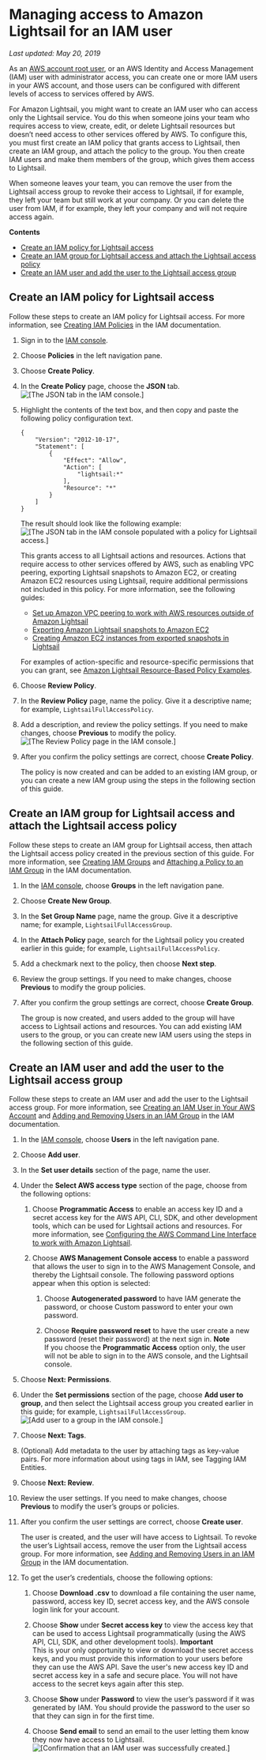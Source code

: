 # Managing access to Amazon Lightsail for an IAM user<a name="amazon-lightsail-managing-access-for-an-iam-user"></a>

 *Last updated: May 20, 2019* 

As an [AWS account root user](https://docs.aws.amazon.com/IAM/latest/UserGuide/id_root-user.html), or an AWS Identity and Access Management \(IAM\) user with administrator access, you can create one or more IAM users in your AWS account, and those users can be configured with different levels of access to services offered by AWS\.

For Amazon Lightsail, you might want to create an IAM user who can access only the Lightsail service\. You do this when someone joins your team who requires access to view, create, edit, or delete Lightsail resources but doesn’t need access to other services offered by AWS\. To configure this, you must first create an IAM policy that grants access to Lightsail, then create an IAM group, and attach the policy to the group\. You then create IAM users and make them members of the group, which gives them access to Lightsail\.

When someone leaves your team, you can remove the user from the Lightsail access group to revoke their access to Lightsail, if for example, they left your team but still work at your company\. Or you can delete the user from IAM, if for example, they left your company and will not require access again\.

**Contents**
+ [Create an IAM policy for Lightsail access](#create-an-iam-policy-for-lightsail-access)
+ [Create an IAM group for Lightsail access and attach the Lightsail access policy](#create-an-iam-group-for-lightsail-access)
+ [Create an IAM user and add the user to the Lightsail access group](#create-an-iam-user-for-lightsail-access)

## Create an IAM policy for Lightsail access<a name="create-an-iam-policy-for-lightsail-access"></a>

Follow these steps to create an IAM policy for Lightsail access\. For more information, see [Creating IAM Policies](https://docs.aws.amazon.com/IAM/latest/UserGuide/access_policies_create.html) in the IAM documentation\.

1. Sign in to the [IAM console](https://console.aws.amazon.com/iam/)\.

1. Choose **Policies** in the left navigation pane\.

1. Choose **Create Policy**\.

1. In the **Create Policy** page, choose the **JSON** tab\.  
![\[The JSON tab in the IAM console.\]](https://d9yljz1nd5001.cloudfront.net/en_us/a825044edce3b3cf14c8cdbea7367d2e/images/amazon-lightsail-iam-policy-json.png)

1. Highlight the contents of the text box, and then copy and paste the following policy configuration text\.

   ```
   {
       "Version": "2012-10-17",
       "Statement": [
           {
               "Effect": "Allow",
               "Action": [
                   "lightsail:*"
               ],
               "Resource": "*"
           }
       ]
   }
   ```

   The result should look like the following example:  
![\[The JSON tab in the IAM console populated with a policy for Lightsail access.\]](https://d9yljz1nd5001.cloudfront.net/en_us/a825044edce3b3cf14c8cdbea7367d2e/images/amazon-lightsail-iam-policy-json-added.png)

   This grants access to all Lightsail actions and resources\. Actions that require access to other services offered by AWS, such as enabling VPC peering, exporting Lightsail snapshots to Amazon EC2, or creating Amazon EC2 resources using Lightsail, require additional permissions not included in this policy\. For more information, see the following guides:
   + [Set up Amazon VPC peering to work with AWS resources outside of Amazon Lightsail](lightsail-how-to-set-up-vpc-peering-with-aws-resources.md)
   + [Exporting Amazon Lightsail snapshots to Amazon EC2](amazon-lightsail-exporting-snapshots-to-amazon-ec2.md)
   + [Creating Amazon EC2 instances from exported snapshots in Lightsail](amazon-lightsail-creating-ec2-instances-from-exported-snapshots.md)

   For examples of action\-specific and resource\-specific permissions that you can grant, see [Amazon Lightsail Resource\-Based Policy Examples](security_iam_resource-based-policy-examples.md)\.

1. Choose **Review Policy**\.

1. In the **Review Policy** page, name the policy\. Give it a descriptive name; for example, `LightsailFullAccessPolicy`\.

1. Add a description, and review the policy settings\. If you need to make changes, choose **Previous** to modify the policy\.  
![\[The Review Policy page in the IAM console.\]](https://d9yljz1nd5001.cloudfront.net/en_us/a825044edce3b3cf14c8cdbea7367d2e/images/amazon-lightsail-iam-policy-review.png)

1. After you confirm the policy settings are correct, choose **Create Policy**\.

   The policy is now created and can be added to an existing IAM group, or you can create a new IAM group using the steps in the following section of this guide\.

## Create an IAM group for Lightsail access and attach the Lightsail access policy<a name="create-an-iam-group-for-lightsail-access"></a>

Follow these steps to create an IAM group for Lightsail access, then attach the Lightsail access policy created in the previous section of this guide\. For more information, see [Creating IAM Groups](https://docs.aws.amazon.com/IAM/latest/UserGuide/id_groups_create.html) and [Attaching a Policy to an IAM Group](https://docs.aws.amazon.com/IAM/latest/UserGuide/id_groups_manage_attach-policy.html) in the IAM documentation\.

1. In the [IAM console](https://console.aws.amazon.com/iam/), choose **Groups** in the left navigation pane\.

1. Choose **Create New Group**\.

1. In the **Set Group Name** page, name the group\. Give it a descriptive name; for example, `LightsailFullAccessGroup`\.

1. In the **Attach Policy** page, search for the Lightsail policy you created earlier in this guide; for example, `LightsailFullAccessPolicy`\.

1. Add a checkmark next to the policy, then choose **Next step**\.

1. Review the group settings\. If you need to make changes, choose **Previous** to modify the group policies\.

1. After you confirm the group settings are correct, choose **Create Group**\.

   The group is now created, and users added to the group will have access to Lightsail actions and resources\. You can add existing IAM users to the group, or you can create new IAM users using the steps in the following section of this guide\.

## Create an IAM user and add the user to the Lightsail access group<a name="create-an-iam-user-for-lightsail-access"></a>

Follow these steps to create an IAM user and add the user to the Lightsail access group\. For more information, see [Creating an IAM User in Your AWS Account](https://docs.aws.amazon.com/IAM/latest/UserGuide/id_users_create.html) and [Adding and Removing Users in an IAM Group](https://docs.aws.amazon.com/IAM/latest/UserGuide/id_groups_manage_add-remove-users.html) in the IAM documentation\.

1. In the [IAM console](https://console.aws.amazon.com/iam/), choose **Users** in the left navigation pane\.

1. Choose **Add user**\.

1. In the **Set user details** section of the page, name the user\.

1. Under the **Select AWS access type** section of the page, choose from the following options:

   1. Choose **Programmatic Access** to enable an access key ID and a secret access key for the AWS API, CLI, SDK, and other development tools, which can be used for Lightsail actions and resources\. For more information, see [Configuring the AWS Command Line Interface to work with Amazon Lightsail](lightsail-how-to-set-up-and-configure-aws-cli.md)\.

   1. Choose **AWS Management Console access** to enable a password that allows the user to sign in to the AWS Management Console, and thereby the Lightsail console\. The following password options appear when this option is selected:

      1. Choose **Autogenerated password** to have IAM generate the password, or choose Custom password to enter your own password\.

      1. Choose **Require password reset** to have the user create a new password \(reset their password\) at the next sign in\.
**Note**  
If you choose the **Programmatic Access** option only, the user will not be able to sign in to the AWS console, and the Lightsail console\.

1. Choose **Next: Permissions**\.

1. Under the **Set permissions** section of the page, choose **Add user to group**, and then select the Lightsail access group you created earlier in this guide; for example, `LightsailFullAccessGroup`\.  
![\[Add user to a group in the IAM console.\]](https://d9yljz1nd5001.cloudfront.net/en_us/a825044edce3b3cf14c8cdbea7367d2e/images/amazon-lightsail-iam-user-set-permissions.png)

1. Choose **Next: Tags**\.

1. \(Optional\) Add metadata to the user by attaching tags as key\-value pairs\. For more information about using tags in IAM, see Tagging IAM Entities\.

1. Choose **Next: Review**\.

1. Review the user settings\. If you need to make changes, choose **Previous** to modify the user’s groups or policies\.

1. After you confirm the user settings are correct, choose **Create user**\.

   The user is created, and the user will have access to Lightsail\. To revoke the user’s Lightsail access, remove the user from the Lightsail access group\. For more information, see [Adding and Removing Users in an IAM Group](https://docs.aws.amazon.com/IAM/latest/UserGuide/id_groups_manage_add-remove-users.html) in the IAM documentation\.

1. To get the user’s credentials, choose the following options:

   1. Choose **Download \.csv** to download a file containing the user name, password, access key ID, secret access key, and the AWS console login link for your account\.

   1. Choose **Show** under **Secret access key** to view the access key that can be used to access Lightsail programmatically \(using the AWS API, CLI, SDK, and other development tools\)\.
**Important**  
This is your only opportunity to view or download the secret access keys, and you must provide this information to your users before they can use the AWS API\. Save the user's new access key ID and secret access key in a safe and secure place\. You will not have access to the secret keys again after this step\.

   1. Choose **Show** under **Password** to view the user’s password if it was generated by IAM\. You should provide the password to the user so that they can sign in for the first time\.

   1. Choose **Send email** to send an email to the user letting them know they now have access to Lightsail\.  
![\[Confirmation that an IAM user was successfully created.\]](https://d9yljz1nd5001.cloudfront.net/en_us/a825044edce3b3cf14c8cdbea7367d2e/images/amazon-lightsail-iam-user-successfully-created.png)